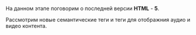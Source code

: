 На данном этапе поговорим о последней версии **HTML** - **5**.

Рассмотрим новые семантические теги и теги для отображния аудио и видео контента.
